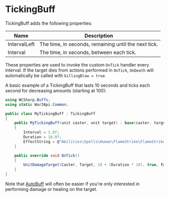 # TickingBuff

TickingBuff adds the following properties:

| Name | Description |
|---|---|
| IntervalLeft | The time, in seconds, remaining until the next tick. |
| Interval | The time, in seconds, between each tick. |

These properties are used to invoke the custom `OnTick` handler every interval.
If the target dies from actions performed in `OnTick`, `OnDeath` will automatically be called with `killingBlow = true`.

A basic example of a TickingBuff that lasts 10 seconds and ticks each second for decreasing amounts (starting at 100):

```csharp
using WCSharp.Buffs;
using static War3Api.Common;

public class MyTickingBuff : TickingBuff
{
	public MyTickingBuff(unit caster, unit target) : base(caster, target)
	{
		Interval = 1.0f;
		Duration = 10.0f;
		EffectString = @"Abilities\Spells\Human\FlameStrike\FlameStrikeDamageTarget.mdl";
	}

	public override void OnTick()
	{
		UnitDamageTarget(Caster, Target, 10 + (Duration * 10), true, false, ATTACK_TYPE_CHAOS, DAMAGE_TYPE_UNKNOWN, WEAPON_TYPE_WHOKNOWS);
	}
}
```

Note that [AutoBuff](auto-buff.md) will often be easier if you're only interested in performing damage or healing on the target.
